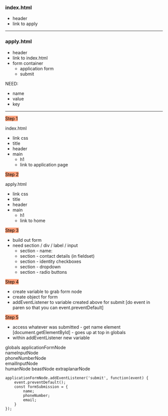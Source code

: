 ### index.html

* header
* link to apply

***
### apply.html

* header
* link to index.html
* form container
  * application form
  * submit

NEED:
* name
* value
* key

***

<mark style="background:lightsalmon">Step 1</mark>

index.html  
* link css
* title
* header
* main
  *  h1
  *  link to application page

<mark style="background:lightsalmon">Step 2</mark>

apply.html  
* link css
* title
* header
* main
  * h1
  * link to home

<mark style="background:lightsalmon">Step 3</mark>

* build out form
* need section / div / label / input
  * section - name:
  * section - contact details (in fieldset)
  * section - identity checkboxes
  * section - dropdown
  * section - radio buttons

<mark style="background:lightsalmon">Step 4</mark>
* create variable to grab form node
* create object for form
* addEventListener to variable created above for submit [do event in paren so that you can event.preventDefault]

<mark style="background:lightsalmon">Step 5</mark>  

* access whatever was submitted - get name element [document.getElementById] - goes up at top in globals
* within addEventListener new variable

globals
applicationFormNode  
nameInputNode  
phoneNumberNode  
emailInputNode  
humanNode
beastNode
extraplanarNode




```
applicationFormNode.addEventListener('submit', function(event) {
    event.preventDefault();
    const formSubmission = {
        name;
        phoneNumber;
        email;
    }
});
```
